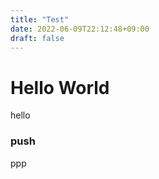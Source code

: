 ```yaml
---
title: "Test"
date: 2022-06-09T22:12:48+09:00
draft: false
---
```


# Hello World

hello 

### push

ppp